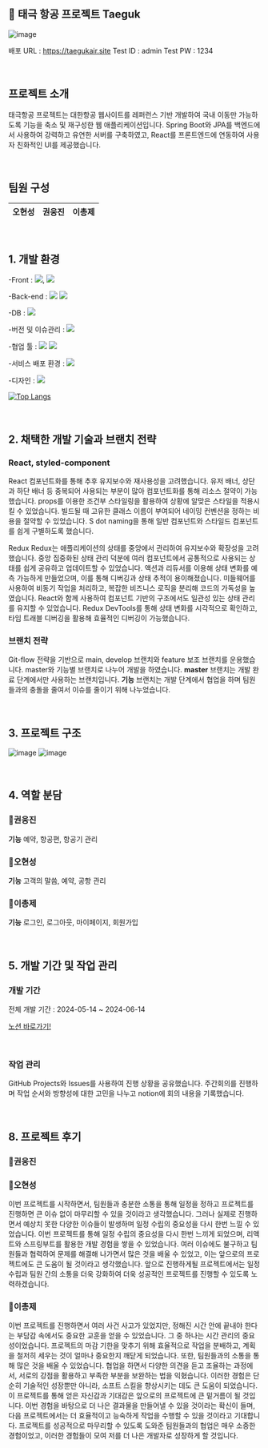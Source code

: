 ## 📖 태극 항공 프로젝트 Taeguk

![image](https://github.com/Final-Project-Team-2/Taegukair/assets/156178513/4e45c976-46a4-45d6-947b-7b714c1fba1d)

배포 URL : https://taegukair.site
Test ID : admin
Test PW : 1234

<br>

## 프로젝트 소개

태극항공 프로젝트는 대한항공 웹사이트를 레퍼런스 기반 개발하여 국내 이동만 가능하도록 기능을 축소 및 재구성한 웹 애플리케이션입니다. Spring Boot와 JPA를 백엔드에서 사용하여 강력하고 유연한 서버를 구축하였고, React를 프론트엔드에 연동하여 사용자 친화적인 UI를 제공했습니다.

<br>

## 팀원 구성
| **오현성** | **권웅진** | **이총제** |
| :------: |  :------: | :------: |

<br>

## 1. 개발 환경

-Front : <img src="https://img.shields.io/badge/HTML-fe5656?style=for-the-badge&logo=HTML&logoColor=red">, <img src="https://img.shields.io/badge/React-3776AB?style=for-the-badge&logo=React&logoColor=red">

-Back-end : <img src="https://img.shields.io/badge/SpringBoot-74d56a?style=for-the-badge&logo=SpringBoot&logoColor=red"> <img src="https://img.shields.io/badge/JPA-a667cf?style=for-the-badge&logo=JPA&logoColor=red">

-DB : <img src="https://img.shields.io/badge/MySQL-49bcd7?style=for-the-badge&logo=MySQL&logoColor=red">

-버전 및 이슈관리 : <img src="https://img.shields.io/badge/Github-49ba01?style=for-the-badge&logo=Github&logoColor=red">

-협업 툴 : <img src="https://img.shields.io/badge/Discord-dec7f1?style=for-the-badge&logo=Discord&logoColor=red"> <img src="https://img.shields.io/badge/Notion-cbf3de?style=for-the-badge&logo=Notion&logoColor=red"> 

-서비스 배포 환경 : <img src="https://img.shields.io/badge/AWS-ffff2b?style=for-the-badge&logo=AWS&logoColor=black">

-디자인 : <img src="https://img.shields.io/badge/Figma-fa3303?style=for-the-badge&logo=Figma&logoColor=white">

[![Top Langs](https://github-readme-stats.vercel.app/api/top-langs/?username=leechongjae&layout=compact)](https://github.com/leechongjae/github-readme-stats)


<br>

## 2. 채택한 개발 기술과 브랜치 전략

### React, styled-component

React
    컴포넌트화를 통해 추후 유지보수와 재사용성을 고려했습니다.
    유저 배너, 상단과 하단 배너 등 중복되어 사용되는 부분이 많아 컴포넌트화를 통해 리소스 절약이 가능했습니다.
    props를 이용한 조건부 스타일링을 활용하여 상황에 알맞은 스타일을 적용시킬 수 있었습니다.
    빌드될 때 고유한 클래스 이름이 부여되어 네이밍 컨벤션을 정하는 비용을 절약할 수 있었습니다.
    S dot naming을 통해 일반 컴포넌트와 스타일드 컴포넌트를 쉽게 구별하도록 했습니다.
    

Redux
    Redux는 애플리케이션의 상태를 중앙에서 관리하여 유지보수와 확장성을 고려했습니다.
    중앙 집중화된 상태 관리 덕분에 여러 컴포넌트에서 공통적으로 사용되는 상태를 쉽게 공유하고 업데이트할 수 있었습니다.
    액션과 리듀서를 이용해 상태 변화를 예측 가능하게 만들었으며, 이를 통해 디버깅과 상태 추적이 용이해졌습니다.
    미들웨어를 사용하여 비동기 작업을 처리하고, 복잡한 비즈니스 로직을 분리해 코드의 가독성을 높였습니다.
    React와 함께 사용하여 컴포넌트 기반의 구조에서도 일관성 있는 상태 관리를 유지할 수 있었습니다.
    Redux DevTools를 통해 상태 변화를 시각적으로 확인하고, 타임 트래블 디버깅을 활용해 효율적인 디버깅이 가능했습니다.

### 브랜치 전략

Git-flow 전략을 기반으로 main, develop 브랜치와 feature 보조 브랜치를 운용했습니다.
master와 기능별 브랜치로 나누어 개발을 하였습니다.
    **master** 브랜치는 개발 완료 단계에서만 사용하는 브랜치입니다.
    **기능** 브랜치는 개발 단계에서 협업을 하며 팀원들과의 충돌을 줄여서 이슈를 줄이기 위해 나누었습니다. 

<br>

## 3. 프로젝트 구조

![image](https://github.com/Final-Project-Team-2/Taegukair/assets/156178513/6b13ee0d-05c6-47b7-8538-d17f1485cb89)   ![image](https://github.com/Final-Project-Team-2/Taegukair/assets/156178513/fef0992f-6f4c-44d8-9f37-9d945a4e597e)

<br>

## 4. 역할 분담

### 🍊권웅진
**기능**
    예약, 항공편, 항공기 관리
    
### 👻오현성
**기능**
    고객의 말씀, 예약, 공항 관리

### 🐬이총제
**기능**
    로그인, 로그아웃, 마이페이지, 회원가입
    
<br>

## 5. 개발 기간 및 작업 관리

### 개발 기간

전체 개발 기간 : 2024-05-14 ~ 2024-06-14


[노션 바로가기!](https://www.notion.so/ohgiraffers/7621f33977904cce9e3c83893113e929)

<br>

### 작업 관리

GitHub Projects와 Issues를 사용하여 진행 상황을 공유했습니다.
주간회의를 진행하며 작업 순서와 방향성에 대한 고민을 나누고 notion에 회의 내용을 기록했습니다.

<br>

## 8. 프로젝트 후기

### 🍊권웅진

### 👻오현성
이번 프로젝트를 시작하면서, 팀원들과 충분한 소통을 통해 일정을 정하고 프로젝트를 진행하면 큰 이슈 없이 마무리할 수 있을 것이라고 생각했습니다. 그러나 실제로 진행하면서 예상치 못한 다양한 이슈들이 발생하며 일정 수립의 중요성을 다시 한번 느낄 수 있었습니다.
이번 프로젝트를 통해 일정 수립의 중요성을 다시 한번 느끼게 되었으며, 리액트와 스프링부트를 활용한 개발 경험을 쌓을 수 있었습니다. 여러 이슈에도 불구하고 팀원들과 협력하여 문제를 해결해 나가면서 많은 것을 배울 수 있었고, 이는 앞으로의 프로젝트에도 큰 도움이 될 것이라고 생각했습니다. 앞으로 진행하게될 프로젝트에서는 일정 수립과 팀원 간의 소통을 더욱 강화하여 더욱 성공적인 프로젝트를 진행할 수 있도록 노력하겠습니다.

### 🐬이총제
이번 프로젝트를 진행하면서 여러 사건 사고가 있었지만, 정해진 시간 안에 끝내야 한다는 부담감 속에서도 중요한 교훈을 얻을 수 있었습니다. 그 중 하나는 시간 관리의 중요성이었습니다. 프로젝트의 마감 기한을 맞추기 위해 효율적으로 작업을 분배하고, 계획을 철저히 세우는 것이 얼마나 중요한지 깨닫게 되었습니다.
또한, 팀원들과의 소통을 통해 많은 것을 배울 수 있었습니다. 협업을 하면서 다양한 의견을 듣고 조율하는 과정에서, 서로의 강점을 활용하고 부족한 부분을 보완하는 법을 익혔습니다. 이러한 경험은 단순히 기술적인 성장뿐만 아니라, 소프트 스킬을 향상시키는 데도 큰 도움이 되었습니다.
이 프로젝트를 통해 얻은 자신감과 기대감은 앞으로의 프로젝트에 큰 밑거름이 될 것입니다. 이번 경험을 바탕으로 더 나은 결과물을 만들어낼 수 있을 것이라는 확신이 들며, 다음 프로젝트에서는 더 효율적이고 능숙하게 작업을 수행할 수 있을 것이라고 기대합니다.
프로젝트를 성공적으로 마무리할 수 있도록 도와준 팀원들과의 협업은 매우 소중한 경험이었고, 이러한 경험들이 모여 저를 더 나은 개발자로 성장하게 할 것입니다.

